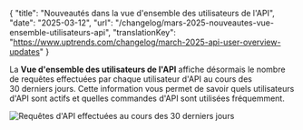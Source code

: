 {
"title": "Nouveautés dans la vue d'ensemble des utilisateurs de l'API",
"date": "2025-03-12",
"url": "/changelog/mars-2025-nouveautes-vue-ensemble-utilisateurs-api",
"translationKey": "https://www.uptrends.com/changelog/march-2025-api-user-overview-updates"
}

La **Vue d'ensemble des utilisateurs de l'API** affiche désormais le nombre de requêtes effectuées par chaque utilisateur d'API au cours des 30 derniers jours. Cette information vous permet de savoir quels utilisateurs d'API sont actifs et quelles commandes d'API sont utilisées fréquemment.

![Requêtes d'API effectuées au cours des 30 derniers jours](/img/content/scr-api-user-overview-request.min.png)
